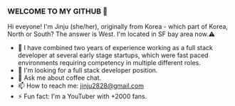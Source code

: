 ### WELCOME TO MY GITHUB 👋

Hi eveyone! I'm Jinju (she/her), originally from Korea - which part of Korea, North or South? The answer is West.
I'm located in SF bay area now.:warning:

- 🤔 I have combined two years of experience working as a full stack developer at several early stage startups, which were fast paced environments requiring competency in multiple different roles.
- 🌱 I'm looking for a full stack developer position.
- 💬 Ask me about coffee chat.
- 📫 How to reach me: jinju2828@gmail.com
- ⚡ Fun fact: I'm a YouTuber with +2000 fans.
